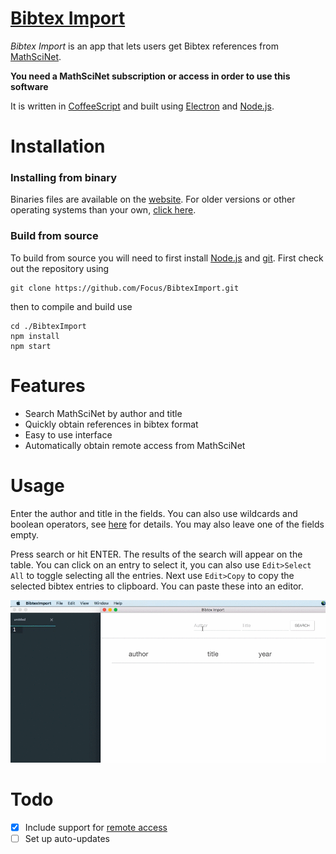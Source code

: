 # [Bibtex Import](http://focus.github.io/BibtexImport/)

*Bibtex Import* is an app that lets users get Bibtex references from [MathSciNet](http://www.ams.org/mathscinet/index.html).

**You need a MathSciNet subscription or access in order to use this software**

It is written in [CoffeeScript](http://coffeescript.org) and built using [Electron](http://electron.atom.io) and [Node.js](https://nodejs.org/).

Installation
==========

### Installing from binary

Binaries files are available on the [website](http://focus.github.io/BibtexImport/). For older versions or other operating systems than your own, [click here](http://github.com/Focus/BibtexImport/releases).

### Build from source

To build from source you will need to first install [Node.js](https://nodejs.org/) and [git](https://git-scm.com). First check out the repository using
```
git clone https://github.com/Focus/BibtexImport.git
```
then to compile and build use
```
cd ./BibtexImport
npm install
npm start
```

Features
========

- Search MathSciNet by author and title
- Quickly obtain references in bibtex format
- Easy to use interface
- Automatically obtain remote access from MathSciNet

Usage
=====

Enter the author and title in the fields. You can also use wildcards and boolean operators, see [here](http://www.ams.org/mathscinet/help/full_search_help_full.html) for details. You may also leave one of the fields empty.

Press search or hit ENTER. The results of the search will appear on the table. You can click on an entry to select it, you can also use `Edit>Select All` to toggle selecting all the entries. Next use `Edit>Copy` to copy the selected bibtex entries to clipboard. You can paste these into an editor.

![Example usage](./support/usage.gif)

Todo
====
- [x] Include support for [remote access](http://www.ams.org/publications/remoteaccess)
- [ ] Set up auto-updates
